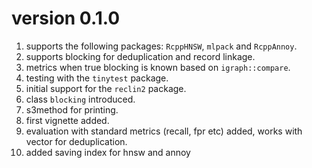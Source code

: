 # version 0.1.0

1. supports the following packages: `RcppHNSW`, `mlpack` and `RcppAnnoy`.
2. supports blocking for deduplication and record linkage.
3. metrics when true blocking is known based on `igraph::compare`.
4. testing with the `tinytest` package.
5. initial support for the `reclin2` package.
6. class `blocking` introduced.
7. s3method for printing.
8. first vignette added.
9. evaluation with standard metrics (recall, fpr etc) added, works with vector for deduplication.
10. added saving index for hnsw and annoy
